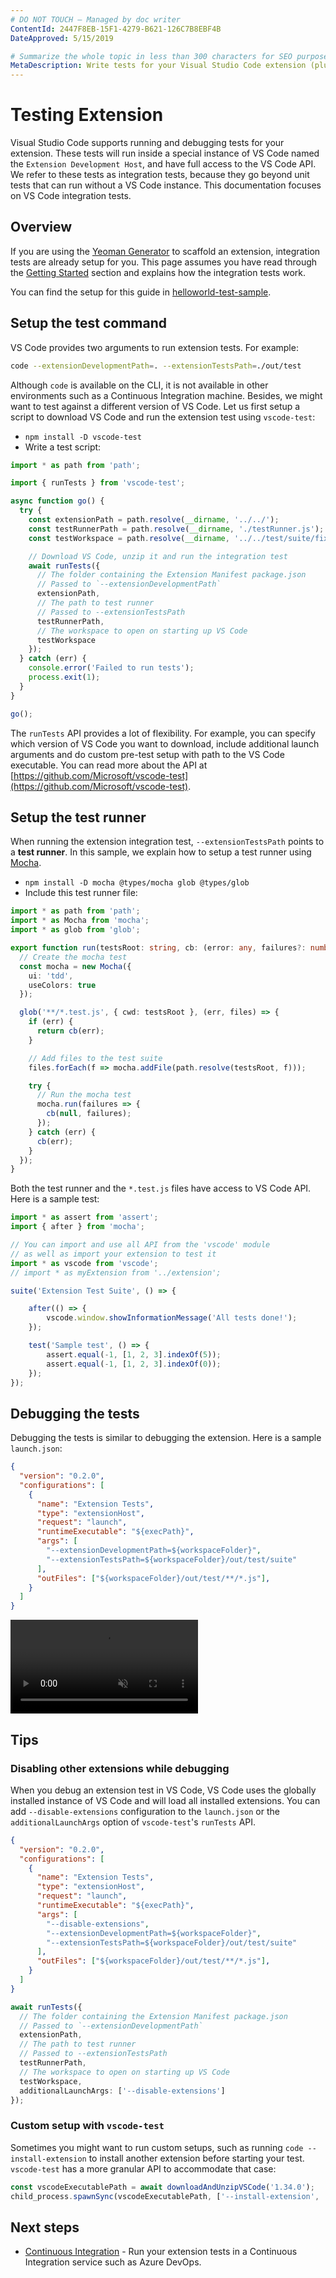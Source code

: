 ```yaml
---
# DO NOT TOUCH — Managed by doc writer
ContentId: 2447F8EB-15F1-4279-B621-126C7B8EBF4B
DateApproved: 5/15/2019

# Summarize the whole topic in less than 300 characters for SEO purpose
MetaDescription: Write tests for your Visual Studio Code extension (plug-in).
---
```


# Testing Extension

Visual Studio Code supports running and debugging tests for your extension. These tests will run inside a special instance of VS Code named the `Extension Development Host`, and have full access to the VS Code API. We refer to these tests as integration tests, because they go beyond unit tests that can run without a VS Code instance. This documentation focuses on VS Code integration tests.

## Overview

If you are using the [Yeoman Generator](https://code.visualstudio.com/api/get-started/your-first-extension) to scaffold an extension, integration tests are already setup for you. This page assumes you have read through the [Getting Started](https://code.visualstudio.com/api/get-started/your-first-extension) section and explains how the integration tests work.

You can find the setup for this guide in [helloworld-test-sample](https://github.com/microsoft/vscode-extension-samples/tree/master/helloworld-test-sample).

## Setup the test command

VS Code provides two arguments to run extension tests. For example:

```bash
code --extensionDevelopmentPath=. --extensionTestsPath=./out/test
```

Although `code` is available on the CLI, it is not available in other environments such as a Continuous Integration machine. Besides, we might want to test against a different version of VS Code. Let us first setup a script to download VS Code and run the extension test using `vscode-test`:

- `npm install -D vscode-test`
- Write a test script:

```ts
import * as path from 'path';

import { runTests } from 'vscode-test';

async function go() {
  try {
    const extensionPath = path.resolve(__dirname, '../../');
    const testRunnerPath = path.resolve(__dirname, './testRunner.js');
    const testWorkspace = path.resolve(__dirname, '../../test/suite/fixture');

    // Download VS Code, unzip it and run the integration test
    await runTests({
      // The folder containing the Extension Manifest package.json
      // Passed to `--extensionDevelopmentPath`
      extensionPath,
      // The path to test runner
      // Passed to --extensionTestsPath
      testRunnerPath,
      // The workspace to open on starting up VS Code
      testWorkspace
    });
  } catch (err) {
    console.error('Failed to run tests');
    process.exit(1);
  }
}

go();
```

The `runTests` API provides a lot of flexibility. For example, you can specify which version of VS Code you want to download, include additional launch arguments and do custom pre-test setup with path to the VS Code executable. You can read more about the API at [https://github.com/Microsoft/vscode-test](https://github.com/Microsoft/vscode-test).

## Setup the test runner

When running the extension integration test, `--extensionTestsPath` points to a **test runner**. In this sample, we explain how to setup a test runner using [Mocha](https://mochajs.org/).

- `npm install -D mocha @types/mocha glob @types/glob`
- Include this test runner file:

```ts
import * as path from 'path';
import * as Mocha from 'mocha';
import * as glob from 'glob';

export function run(testsRoot: string, cb: (error: any, failures?: number) => void): void {
  // Create the mocha test
  const mocha = new Mocha({
    ui: 'tdd',
    useColors: true
  });

  glob('**/*.test.js', { cwd: testsRoot }, (err, files) => {
    if (err) {
      return cb(err);
    }

    // Add files to the test suite
    files.forEach(f => mocha.addFile(path.resolve(testsRoot, f)));

    try {
      // Run the mocha test
      mocha.run(failures => {
        cb(null, failures);
      });
    } catch (err) {
      cb(err);
    }
  });
}
```

Both the test runner and the `*.test.js` files have access to VS Code API. Here is a sample test:

```ts
import * as assert from 'assert';
import { after } from 'mocha';

// You can import and use all API from the 'vscode' module
// as well as import your extension to test it
import * as vscode from 'vscode';
// import * as myExtension from '../extension';

suite('Extension Test Suite', () => {

	after(() => {
		vscode.window.showInformationMessage('All tests done!');
	});

	test('Sample test', () => {
		assert.equal(-1, [1, 2, 3].indexOf(5));
		assert.equal(-1, [1, 2, 3].indexOf(0));
	});
});
```

## Debugging the tests

Debugging the tests is similar to debugging the extension. Here is a sample `launch.json`:

```json
{
  "version": "0.2.0",
  "configurations": [
    {
      "name": "Extension Tests",
      "type": "extensionHost",
      "request": "launch",
      "runtimeExecutable": "${execPath}",
      "args": [
        "--extensionDevelopmentPath=${workspaceFolder}",
        "--extensionTestsPath=${workspaceFolder}/out/test/suite"
      ],
      "outFiles": ["${workspaceFolder}/out/test/**/*.js"],
    }
  ]
}
```

<video autoplay loop muted playsinline controls>
  <source src="/api/working-with-extensions/testing-extension/debug.mp4" type="video/mp4">
</video>

## Tips

### Disabling other extensions while debugging

When you debug an extension test in VS Code, VS Code uses the globally installed instance of VS Code and will load all installed extensions. You can add `--disable-extensions` configuration to the `launch.json` or the `additionalLaunchArgs` option of `vscode-test`'s `runTests` API.

```json
{
  "version": "0.2.0",
  "configurations": [
    {
      "name": "Extension Tests",
      "type": "extensionHost",
      "request": "launch",
      "runtimeExecutable": "${execPath}",
      "args": [
        "--disable-extensions",
        "--extensionDevelopmentPath=${workspaceFolder}",
        "--extensionTestsPath=${workspaceFolder}/out/test/suite"
      ],
      "outFiles": ["${workspaceFolder}/out/test/**/*.js"],
    }
  ]
}
```

```ts
await runTests({
  // The folder containing the Extension Manifest package.json
  // Passed to `--extensionDevelopmentPath`
  extensionPath,
  // The path to test runner
  // Passed to --extensionTestsPath
  testRunnerPath,
  // The workspace to open on starting up VS Code
  testWorkspace,
  additionalLaunchArgs: ['--disable-extensions']
});
```

### Custom setup with `vscode-test`

Sometimes you might want to run custom setups, such as running `code --install-extension` to install another extension before starting your test. `vscode-test` has a more granular API to accommodate that case:

```ts
const vscodeExecutablePath = await downloadAndUnzipVSCode('1.34.0');
child_process.spawnSync(vscodeExecutablePath, ['--install-extension', '<PATH-TO-VSIX>']);
```

## Next steps

- [Continuous Integration](/api/working-with-extensions/continuous-integration) - Run your extension tests in a Continuous Integration service such as Azure DevOps.
